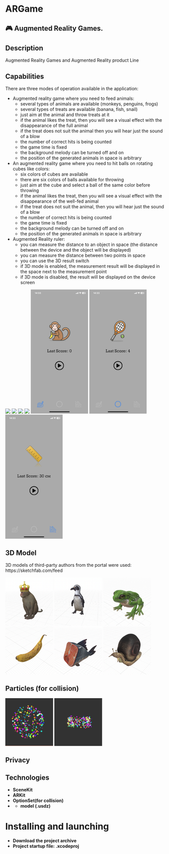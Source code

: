 # ARGame

## 🎮 Augmented Reality Games.

## Description
 <p> Augmented Reality Games and Augmented Reality product Line </p>

## Capabilities

There are three modes of operation available in the application:

- Augmented reality game where you need to feed animals:
    - several types of animals are available (monkeys, penguins, frogs)
    - several types of treats are available (banana, fish, snail)
    - just aim at the animal and throw treats at it 
    - if the animal likes the treat, then you will see a visual effect with the disappearance of the full animal
    - if the treat does not suit the animal then you will hear just the sound of a blow
    - the number of correct hits is being counted
    - the game time is fixed
    - the background melody can be turned off and on
    - the position of the generated animals in space is arbitrary
- An augmented reality game where you need to hit balls on rotating cubes like colors:
    - six colors of cubes are available
    - there are six colors of balls available for throwing
    - just aim at the cube and select a ball of the same color before throwing
    - if the animal likes the treat, then you will see a visual effect with the disappearance of the well-fed animal
    - if the treat does not suit the animal, then you will hear just the sound of a blow
    - the number of correct hits is being counted
    - the game time is fixed
    - the background melody can be turned off and on
    - the position of the generated animals in space is arbitrary
- Augmented Reality ruler:
    - you can measure the distance to an object in space (the distance between the device and the object will be displayed)
    - you can measure the distance between two points in space
    - you can use the 3D result switch
    - if 3D mode is enabled, the measurement result will be displayed in the space next to the measurement point
    - if 3D mode is disabled, the result will be displayed on the device screen

<p>
 <img style="width: 180px;" src="https://github.com/NovikovaOlga/novikovaolga/blob/main/Other/ARgame/Demo11.gif">
 <img style="width: 180px;" src="https://github.com/NovikovaOlga/novikovaolga/blob/main/Other/ARgame/Demo22.gif">
 <img style="width: 180px;" src="https://github.com/NovikovaOlga/novikovaolga/blob/main/Other/ARgame/Demo33.gif">
 <img style="width: 180px;" src="https://github.com/NovikovaOlga/novikovaolga/blob/main/Other/ARgame/Demo44.gif">
 <img style="width: 180px;" src="https://github.com/NovikovaOlga/novikovaolga/blob/main/Other/ARgame/screen1.PNG">
 <img style="width: 180px;" src="https://github.com/NovikovaOlga/novikovaolga/blob/main/Other/ARgame/screen2.PNG">
 <img style="width: 180px;" src="https://github.com/NovikovaOlga/novikovaolga/blob/main/Other/ARgame/screen3.PNG">
</p>

## 3D Model
 <p> 3D models of third-party authors from the portal were used: https://sketchfab.com/feed </p> 
 
<p>
 <img style="width: 150px;" src="https://github.com/NovikovaOlga/novikovaolga/blob/main/Other/ARgame/model1.png"> 
 <img style="width: 150px;" src="https://github.com/NovikovaOlga/novikovaolga/blob/main/Other/ARgame/model2.png"> 
 <img style="width: 150px;" src="https://github.com/NovikovaOlga/novikovaolga/blob/main/Other/ARgame/model3.png"> 
 <img style="width: 150px;" src="https://github.com/NovikovaOlga/novikovaolga/blob/main/Other/ARgame/model4.png"> 
 <img style="width: 150px;" src="https://github.com/NovikovaOlga/novikovaolga/blob/main/Other/ARgame/model5.png"> 
 <img style="width: 150px;" src="https://github.com/NovikovaOlga/novikovaolga/blob/main/Other/ARgame/model6.png"> 
</p>
 
 

## Particles (for collision)
<p>
 <img style="width: 150px;" src="https://github.com/NovikovaOlga/novikovaolga/blob/main/Other/ARgame/particle_1.gif">
 <img style="width: 150px;" src="https://github.com/NovikovaOlga/novikovaolga/blob/main/Other/ARgame/particle_2.gif">
</p>

## Privacy


## Technologies
 - **SceneKit**
 - **ARKit**
 - **OptionSet(for collision)**
 - - **model (.usdz)**

# Installing and launching
- **Download the project archive**
- **Project startup file: .xcodeproj**
